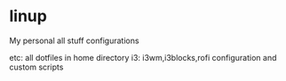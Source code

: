 # linup
My personal all stuff configurations

etc: all dotfiles in home directory
i3: i3wm,i3blocks,rofi configuration and custom scripts
